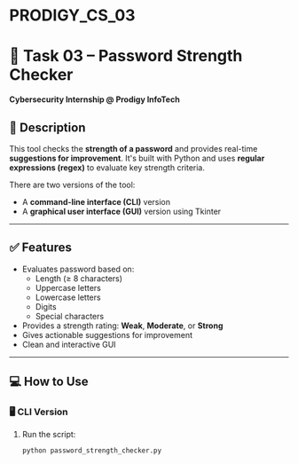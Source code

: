 # PRODIGY_CS_03

# 🔐 Task 03 – Password Strength Checker

**Cybersecurity Internship @ Prodigy InfoTech**

## 🧠 Description

This tool checks the **strength of a password** and provides real-time **suggestions for improvement**. It's built with Python and uses **regular expressions (regex)** to evaluate key strength criteria.

There are two versions of the tool:
- A **command-line interface (CLI)** version
- A **graphical user interface (GUI)** version using Tkinter

---

## ✅ Features

- Evaluates password based on:
  - Length (≥ 8 characters)
  - Uppercase letters
  - Lowercase letters
  - Digits
  - Special characters
- Provides a strength rating: **Weak**, **Moderate**, or **Strong**
- Gives actionable suggestions for improvement
- Clean and interactive GUI

---

## 💻 How to Use

### 🖥️ CLI Version

1. Run the script:
   ```bash
   python password_strength_checker.py
